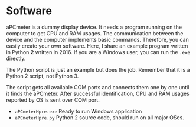 # Software

aPCmeter is a dummy display device. It needs a program running on the computer to get CPU and RAM usages. The communication between the device and the computer implements basic commands. Therefore, you can easily create your own software. Here, I share an example program written in Python **2** written in 2016. If you are a Windows user, you can run the `.exe` directly.

The Python script is just an example but does the job. Remember that it is a Python 2 script, not Python 3.

The script gets all available COM ports and connects them one by one until it finds the aPCmeter. After successful identification, CPU and RAM usages reported by OS is sent over COM port.

* `aPCmeterHpre.exe` Ready to run Windows application
* `aPCmeterHpre.py` Python 2 source code, should run on all major OSes.